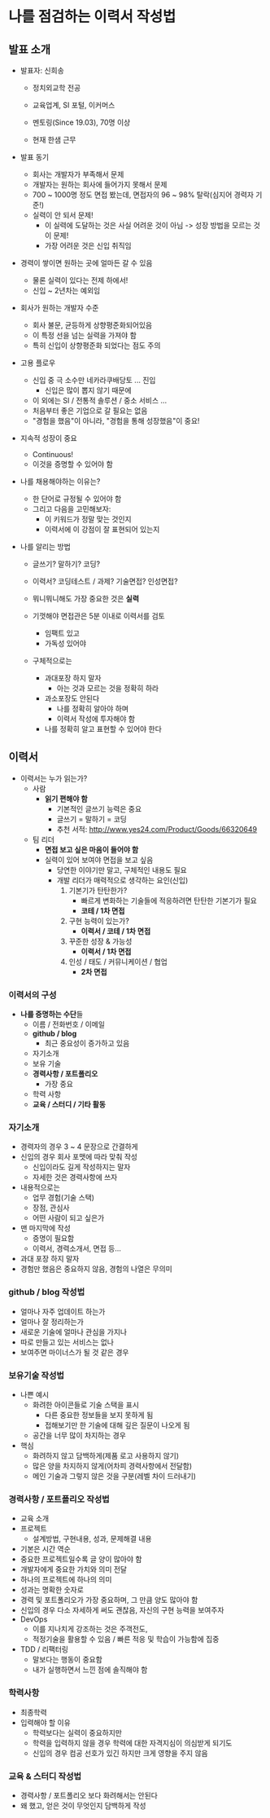 # 나를 점검하는 이력서 작성법

## 발표 소개

- 발표자: 신희송

  - 정치외교학 전공

  - 교육업계, SI 포털, 이커머스

  - 멘토링(Since 19.03), 70명 이상

  - 현재 한샘 근무

- 발표 동기

  - 회사는 개발자가 부족해서 문제
  - 개발자는 원하는 회사에 들어가지 못해서 문제
  - 700 ~ 1000명 정도 면접 봤는데, 면접자의 96 ~ 98% 탈락(심지어 경력자 기준!)
  - 실력이 안 되서 문제!
    - 이 실력에 도달하는 것은 사실 어려운 것이 아님 -> 성장 방법을 모르는 것이 문제!
    - 가장 어려운 것은 신입 취직임

- 경력이 쌓이면 원하는 곳에 얼마든 갈 수 있음
  - 물론 실력이 있다는 전제 하에서!
  - 신입 ~ 2년차는 예외임

- 회사가 원하는 개발자 수준
  - 회사 불문, 균등하게 상향평준화되어있음
  - 이 특정 선을 넘는 실력을 가져야 함
  - 특히 신입이 상향평준화 되었다는 점도 주의

- 고용 플로우
  - 신입 중 극 소수만 네카라쿠배당토 ... 진입
    - 신입은 많이 뽑지 않기 때문에
  - 이 외에는 SI / 전통적 솔루션 / 중소 서비스 ...
  - 처음부터 좋은 기업으로 갈 필요는 없음
  - "경험을 했음"이 아니라, "경험을 통해 성장했음"이 중요!

- 지속적 성장이 중요

  - Continuous!
  - 이것을 증명할 수 있어야 함

- 나를 채용해야하는 이유는?

  - 한 단어로 규정될 수 있어야 함
  - 그리고 다음을 고민해보자:
    - 이 키워드가 정말 맞는 것인지
    - 이력서에 이 강점이 잘 표현되어 있는지

- 나를 알리는 방법

  - 글쓰기? 말하기? 코딩?

  - 이력서? 코딩테스트 / 과제? 기술면접? 인성면접?
  - 뭐니뭐니해도 가장 중요한 것은 **실력**
  - 기껏해야 면접관은 5분 이내로 이력서를 검토
    - 임팩트 있고
    - 가독성 있어야
  - 구체적으로는
    - 과대포장 하지 말자
      - 아는 것과 모르는 것을 정확히 하라
    - 과소포장도 안된다
      - 나를 정확히 알아야 하며
      - 이력서 작성에 투자해야 함
    - 나를 정확히 알고 표현할 수 있어야 한다



## 이력서

- 이력서는 누가 읽는가?
  - 사람
    - **읽기 편해야 함**
      - 기본적인 글쓰기 능력은 중요
      - 글쓰기 = 말하기 = 코딩
      - 추천 서적: http://www.yes24.com/Product/Goods/66320649
  - 팀 리더
    - **면접 보고 싶은 마음이 들어야 함**
    - 실력이 있어 보여야 면접을 보고 싶음
      - 당연한 이야기만 말고, 구체적인 내용도 필요
      - 개발 리더가 매력적으로 생각하는 요인(신입)
        1. 기본기가 탄탄한가?
           - 빠르게 변화하는 기술들에 적응하려면 탄탄한 기본기가 필요
           - **코테 / 1차 면접**
        2. 구현 능력이 있는가?
           - **이력서 / 코테 / 1차 면접**
        3. 꾸준한 성장 & 가능성
           - **이력서 / 1차 면접**
        4. 인성 / 태도 / 커뮤니케이션 / 협업
           - **2차 면접**



### 이력서의 구성

- **나를 증명하는 수단**들
  - 이름 / 전화번호 / 이메일
  - **github / blog**
    - 최근 중요성이 증가하고 있음
  - 자기소개
  - 보유 기술
  - **경력사항 / 포트폴리오**
    - 가장 중요
  - 학력 사항
  - **교육 / 스터디 / 기타 활동**

### 자기소개

- 경력자의 경우 3 ~ 4 문장으로 간결하게
- 신입의 경우 회사 포맷에 따라 맞춰 작성
  - 신입이라도 길게 작성하지는 말자
  - 자세한 것은 경력사항에 쓰자
- 내용적으로는
  - 업무 경험(기술 스택)
  - 장점, 관심사
  - 어떤 사람이 되고 싶은가
- 맨 마지막에 작성
  - 증명이 필요함
  - 이력서, 경력소개서, 면접 등...
- 과대 포장 하지 말자
- 경험만 했음은 중요하지 않음, 경험의 나열은 무의미



### github / blog 작성법

- 얼마나 자주 업데이트 하는가
- 얼마나 잘 정리하는가
- 새로운 기술에 얼마나 관심을 가지나
- 따로 만들고 있는 서비스는 없나
- 보여주면 마이너스가 될 것 같은 경우



### 보유기술 작성법

- 나쁜 예시
  - 화려한 아이콘들로 기술 스택을 표시
    - 다른 중요한 정보들을 보지 못하게 됨
    - 접해보기만 한 기술에 대해 깊은 질문이 나오게 됨
  - 공간을 너무 많이 차지하는 경우
- 핵심
  - 화려하지 않고 담백하게(제품 로고 사용하지 않기)
  - 많은 양을 차지하지 않게(어차피 경력사항에서 전달함)
  - 메인 기술과 그렇지 않은 것을 구분(레벨 차이 드러내기)



### 경력사항 / 포트폴리오 작성법

- 교육 소개
- 프로젝트
  - 설계방법, 구현내용, 성과, 문제해결 내용
- 기본은 시간 역순
- 중요한 프로젝트일수록 글 양이 많아야 함
- 개발자에게 중요한 가치와 의미 전달
- 하나의 프로젝트에 하나의 의미
- 성과는 명확한 숫자로
- 경력 및 포트폴리오가 가장 중요하며, 그 만큼 양도 많아야 함
- 신입의 경우 다소 자세하게 써도 괜찮음, 자신의 구현 능력을 보여주자
- DevOps
  - 이를 지나치게 강조하는 것은 주객전도,
  - 적정기술을 활용할 수 있음 / 빠른 적응 및 학습이 가능함에 집중
- TDD / 리팩터링
  - 말보다는 행동이 중요함
  - 내가 실행하면서 느낀 점에 솔직해야 함



### 학력사항

- 최종학력
- 입력해야 할 이유
  - 학력보다는 실력이 중요하지만
  - 학력을 입력하지 않을 경우 학력에 대한 자격지심이 의심받게 되기도
  - 신입의 경우 컴공 선호가 있긴 하지만 크게 영향을 주지 않음



### 교육 & 스터디 작성법

- 경력사항 / 포트폴리오 보다 화려해서는 안된다
- 왜 했고, 얻은 것이 무엇인지 담백하게 작성